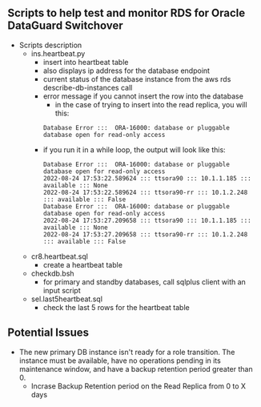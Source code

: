 ## Scripts to help test and monitor RDS for Oracle DataGuard Switchover

- Scripts description
  - ins.heartbeat.py
    - insert into heartbeat table
    - also displays ip address for the database endpoint
    - current status of the database instance from the aws rds describe-db-instances call
    - error message if you cannot insert the row into the database
      - in the case of trying to insert into the read replica, you will this:
      ```
      Database Error :::  ORA-16000: database or pluggable database open for read-only access
      ```
    - if you run it in a while loop, the output will look like this:
      ```
      Database Error :::  ORA-16000: database or pluggable database open for read-only access
      2022-08-24 17:53:22.589624 ::: ttsora90 ::: 10.1.1.185 ::: available ::: None
      2022-08-24 17:53:22.589624 ::: ttsora90-rr ::: 10.1.2.248 ::: available ::: False
      Database Error :::  ORA-16000: database or pluggable database open for read-only access
      2022-08-24 17:53:27.209658 ::: ttsora90 ::: 10.1.1.185 ::: available ::: None
      2022-08-24 17:53:27.209658 ::: ttsora90-rr ::: 10.1.2.248 ::: available ::: False
      ```
  - cr8.heartbeat.sql 
    - create a heartbeat table 
  - checkdb.bsh
    - for primary and standby databases, call sqlplus client with an input script
  - sel.last5heartbeat.sql
    - check the last 5 rows for the heartbeat table

## Potential Issues

- The new primary DB instance isn't ready for a role transition. The instance must be available, have no operations pending in its maintenance window, and have a backup retention period greater than 0.
  - Incrase Backup Retention period on the Read Replica from 0 to X days

